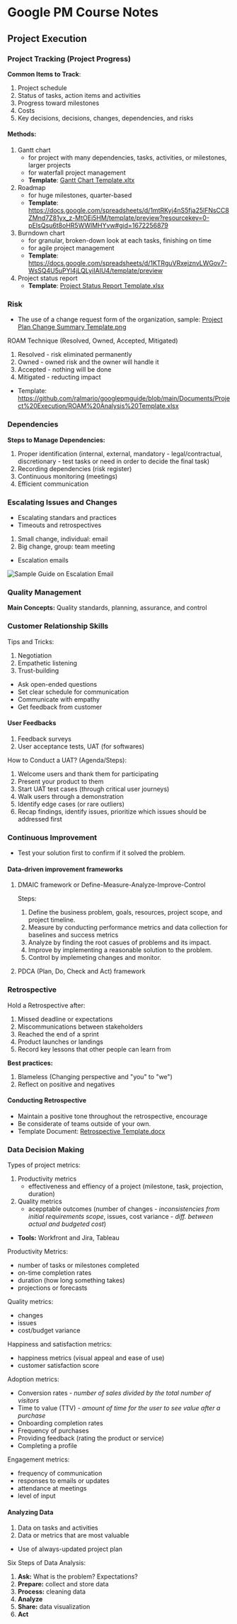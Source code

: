 # Google PM Course Notes

## Project Execution

### Project Tracking (Project Progress)
**Common Items to Track**:
1. Project schedule
2. Status of tasks, action items and activities
3. Progress toward milestones
4. Costs
5. Key decisions, decisions, changes, dependencies, and risks

#### Methods:
1. Gantt chart
   - for project with many dependencies, tasks, activities, or milestones, larger projects
   - for waterfall project management
   - **Template**: [Gantt Chart Template.xltx](https://github.com/ralmario/googlepmguide/blob/main/Documents/Project%20Execution/Gantt%20Chart%20Template.xltx)
2. Roadmap
   - for huge milestones, quarter-based
   - **Template**: https://docs.google.com/spreadsheets/d/1mtRKyj4nS5fja25lFNsCC8ZMnd7Z81yx_z-MtOEj5HM/template/preview?resourcekey=0-pEIsQsu6t8oHR5WWlMHYvw#gid=1672256879
3. Burndown chart
   - for granular, broken-down look at each tasks, finishing on time
   - for agile project management
   - **Template**: https://docs.google.com/spreadsheets/d/1KTRguVRxejznvLWGov7-WsSQ4U5uPYl4jLQLyiIAIU4/template/preview
4. Project status report
   - **Template**: [Project Status Report Template.xlsx](https://github.com/ralmario/googlepmguide/blob/main/Documents/Project%20Execution/Project%20Status%20Report%20Template.xlsx)

### Risk
- The use of a change request form of the organization, sample: [Project Plan Change Summary Template.png](https://github.com/ralmario/googlepmguide/blob/main/Documents/Project%20Execution/Project%20Plan%20Change%20Summary%20Template.png)

ROAM Technique (Resolved, Owned, Accepted, Mitigated)
1. Resolved - risk eliminated permanently
2. Owned - owned risk and the owner will handle it
3. Accepted -  nothing will be done
4. Mitigated - reducting impact
- Template: https://github.com/ralmario/googlepmguide/blob/main/Documents/Project%20Execution/ROAM%20Analysis%20Template.xlsx

### Dependencies
**Steps to Manage Dependencies:**
1. Proper identification (internal, external, mandatory  - legal/contractual, discretionary - test tasks or need in order to decide the final task)
2. Recording dependencies (risk register)
3. Continuous monitoring (meetings)
4. Efficient communication

### Escalating Issues and Changes
- Escalating standars and practices
- Timeouts and retrospectives

1. Small change, individual: email
2. Big change, group: team meeting

- Escalation emails

![Sample Guide on Escalation Email](https://i.imgur.com/g0vcmIu.png)

### Quality Management
**Main Concepts:** Quality standards, planning, assurance, and control

### Customer Relationship Skills
Tips and Tricks:
1. Negotiation
2. Empathetic listening
3. Trust-building

- Ask open-ended questions
- Set clear schedule for communication
- Communicate with empathy
- Get feedback from customer

#### User Feedbacks
1. Feedback surveys
2. User acceptance tests, UAT (for softwares)

How to Conduct a UAT? (Agenda/Steps):
1. Welcome users and thank them for participating
2. Present your product to them
3. Start UAT test cases (through critical user journeys)
4. Walk users through a demonstration
5. Identify edge cases (or rare outliers)
6. Recap findings, identify issues, prioritize which issues should be addressed first

### Continuous Improvement
- Test your solution first to confirm if it solved the problem.

#### Data-driven improvement frameworks
1. DMAIC framework or Define-Measure-Analyze-Improve-Control

   Steps:
   1. Define the business problem, goals, resources, project scope, and project timeline.
   2. Measure by conducting performance metrics and data collection for baselines and success metrics
   3. Analyze by finding the root casues of problems and its impact.
   4. Improve by implementing a reasonable solution to the problem.
   5. Control by implemeting changes and monitor.

2. PDCA (Plan, Do, Check and Act) framework

### Retrospective
Hold a Retrospective after:
1. Missed deadline or expectations
2. Miscommunications between stakeholders
3. Reached the end of a sprint
4. Product launches or landings
5. Record key lessons that other people can learn from

**Best practices:**
1. Blameless (Changing perspective and "you" to "we")
2. Reflect on positive and negatives

#### Conducting Retrospective
- Maintain a positive tone throughout the retrospective, encourage 
- Be considerate of teams outside of your own.
- Template Document: [Retrospective Template.docx](https://github.com/ralmario/googlepmguide/blob/main/Documents/Project%20Execution/Retrospective%20Template.docx)

### Data Decision Making
Types of project metrics:
1. Productivity metrics 
   - effectiveness and effiency of a project (milestone, task, projection, duration)
2. Quality metrics
   - acepptable outcomes (number of changes - *inconsistencies from initial requirements scope*, issues, cost variance -  *diff. between actual and budgeted cost*)

- **Tools:** Workfront and Jira, Tableau

Productivity Metrics:
- number of tasks or milestones completed
- on-time completion rates
- duration (how long something takes)
- projections or forecasts

Quality metrics:
- changes
- issues
- cost/budget variance

Happiness and satisfaction metrics:
- happiness metrics (visual appeal and ease of use)
- customer satisfaction score

Adoption metrics:
- Conversion rates - *number of sales divided by the total number of visitors*
- Time to value (TTV) - *amount of time for the user to see value after a purchase*
- Onboarding completion rates
- Frequency of purchases
- Providing feedback (rating the product or service)
- Completing a profile

Engagement metrics:
- frequency of communication
- responses to emails or updates
- attendance at meetings
- level of input

#### Analyzing Data
1. Data on tasks and activities
2. Data or metrics that are most valuable

- Use of always-updated project plan

Six Steps of Data Analysis:
1. **Ask:** What is the problem? Expectations?
2. **Prepare:** collect and store data
3. **Process:** cleaning data
4. **Analyze**
5. **Share:** data visualization
6. **Act**